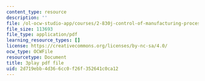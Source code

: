 ```yaml
---
content_type: resource
description: ''
file: /ol-ocw-studio-app/courses/2-830j-control-of-manufacturing-processes-sma-6303-spring-2008/2d719ebb4d366cc0f26f352641c0ca12_R4lUaI7VsK4.pdf
file_size: 113693
file_type: application/pdf
learning_resource_types: []
license: https://creativecommons.org/licenses/by-nc-sa/4.0/
ocw_type: OCWFile
resourcetype: Document
title: 3play pdf file
uid: 2d719ebb-4d36-6cc0-f26f-352641c0ca12
---
```

